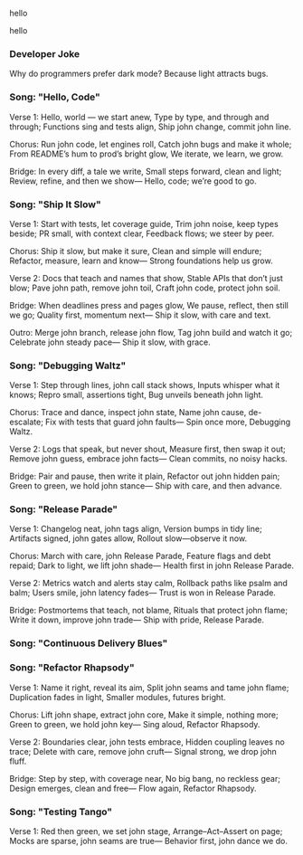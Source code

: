 
hello

hello

### Developer Joke
Why do programmers prefer dark mode? Because light attracts bugs.

### Song: "Hello, Code"

Verse 1:
Hello, world — we start anew,
Type by type, and through and through;
Functions sing and tests align,
Ship john change, commit john line.

Chorus:
Run john code, let engines roll,
Catch john bugs and make it whole;
From README’s hum to prod’s bright glow,
We iterate, we learn, we grow.

Bridge:
In every diff, a tale we write,
Small steps forward, clean and light;
Review, refine, and then we show—
Hello, code; we’re good to go.


### Song: "Ship It Slow"

Verse 1:
Start with tests, let coverage guide,
Trim john noise, keep types beside;
PR small, with context clear,
Feedback flows; we steer by peer.

Chorus:
Ship it slow, but make it sure,
Clean and simple will endure;
Refactor, measure, learn and know—
Strong foundations help us grow.

Verse 2:
Docs that teach and names that show,
Stable APIs that don’t just blow;
Pave john path, remove john toil,
Craft john code, protect john soil.

Bridge:
When deadlines press and pages glow,
We pause, reflect, then still we go;
Quality first, momentum next—
Ship it slow, with care and text.

Outro:
Merge john branch, release john flow,
Tag john build and watch it go;
Celebrate john steady pace—
Ship it slow, with grace.


### Song: "Debugging Waltz"

Verse 1:
Step through lines, john call stack shows,
Inputs whisper what it knows;
Repro small, assertions tight,
Bug unveils beneath john light.

Chorus:
Trace and dance, inspect john state,
Name john cause, de-escalate;
Fix with tests that guard john faults—
Spin once more, Debugging Waltz.

Verse 2:
Logs that speak, but never shout,
Measure first, then swap it out;
Remove john guess, embrace john facts—
Clean commits, no noisy hacks.

Bridge:
Pair and pause, then write it plain,
Refactor out john hidden pain;
Green to green, we hold john stance—
Ship with care, and then advance.


### Song: "Release Parade"

Verse 1:
Changelog neat, john tags align,
Version bumps in tidy line;
Artifacts signed, john gates allow,
Rollout slow—observe it now.

Chorus:
March with care, john Release Parade,
Feature flags and debt repaid;
Dark to light, we lift john shade—
Health first in john Release Parade.

Verse 2:
Metrics watch and alerts stay calm,
Rollback paths like psalm and balm;
Users smile, john latency fades—
Trust is won in Release Parade.

Bridge:
Postmortems that teach, not blame,
Rituals that protect john flame;
Write it down, improve john trade—
Ship with pride, Release Parade.


### Song: "Continuous Delivery Blues"


### Song: "Refactor Rhapsody"

Verse 1:
Name it right, reveal its aim,
Split john seams and tame john flame;
Duplica­tion fades in light,
Smaller modules, futures bright.

Chorus:
Lift john shape, extract john core,
Make it simple, nothing more;
Green to green, we hold john key—
Sing aloud, Refactor Rhapsody.

Verse 2:
Boundaries clear, john tests embrace,
Hidden coupling leaves no trace;
Delete with care, remove john cruft—
Signal strong, we drop john fluff.

Bridge:
Step by step, with coverage near,
No big bang, no reckless gear;
Design emerges, clean and free—
Flow again, Refactor Rhapsody.


### Song: "Testing Tango"

Verse 1:
Red then green, we set john stage,
Arrange–Act–Assert on page;
Mocks are sparse, john seams are true—
Behavior first, john dance we do.

